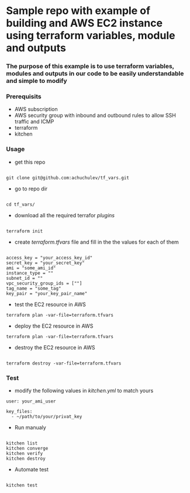 # Sample repo with example of building and AWS EC2 instance using terraform variables, module and outputs

### The purpose of this example is to use terraform variables, modules and outputs in our code to be easily understandable and simple to modify

### Prerequisits

* AWS subscription
* AWS security group with inbound and outbound rules to allow SSH traffic and ICMP
* terraform
* kitchen

### Usage

* get this repo

```

git clone git@github.com:achuchulev/tf_vars.git

```

* go to repo dir

```

cd tf_vars/

```

* download all the required terrafor *plugins*

```

terraform init

```

* create _terraform.tfvars_ file and fill in the the values for each of them

```

access_key = "your_access_key_id"
secret_key = "your_secret_key"
ami = "some_ami_id"
instance_type = ""
subnet_id = ""
vpc_security_group_ids = [""]
tag_name = "some_tag"
key_pair = "your_key_pair_name"

```

* test the EC2 resource in AWS

```
terraform plan -var-file=terraform.tfvars

```

* deploy the EC2 resource in AWS

```
terraform plan -var-file=terraform.tfvars

```

* destroy the EC2 resource in AWS

```

terraform destroy -var-file=terraform.tfvars

```

### Test

* modify the following values in _kitchen.yml_ to match yours

```
user: your_ami_user

key_files:
  - ~/path/to/your/privat_key

```

* Run manualy

```

kitchen list
kitchen converge
kitchen verify
kitchen destroy

```

* Automate test

```

kitchen test

```
